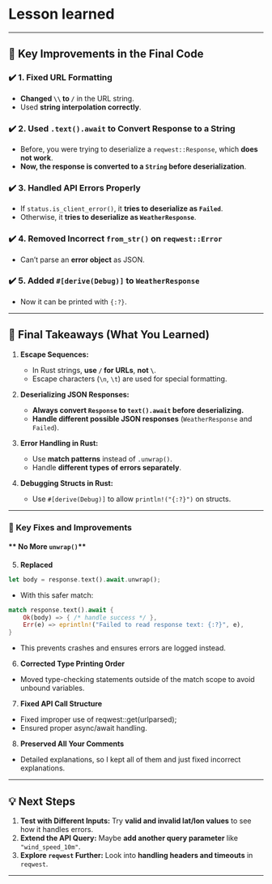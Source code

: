 # Lesson learned


---

## **🎯 Key Improvements in the Final Code**
### **✔️ 1. Fixed URL Formatting**
- **Changed `\\` to `/`** in the URL string.
- Used **string interpolation correctly**.

### **✔️ 2. Used `.text().await` to Convert Response to a String**
- Before, you were trying to deserialize a `reqwest::Response`, which **does not work**.
- **Now, the response is converted to a `String` before deserialization**.

### **✔️ 3. Handled API Errors Properly**
- If `status.is_client_error()`, it **tries to deserialize as `Failed`**.
- Otherwise, it **tries to deserialize as `WeatherResponse`**.

### **✔️ 4. Removed Incorrect `from_str()` on `reqwest::Error`**
- Can’t parse an **error object** as JSON.

### **✔️ 5. Added `#[derive(Debug)]` to `WeatherResponse`**
- Now it can be printed with `{:?}`.

---

## **📌 Final Takeaways (What You Learned)**
1. **Escape Sequences:**  
   - In Rust strings, **use `/` for URLs**, **not `\`**.
   - Escape characters (`\n`, `\t`) are used for special formatting.

2. **Deserializing JSON Responses:**
   - **Always convert `Response` to `text().await` before deserializing.**
   - **Handle different possible JSON responses** (`WeatherResponse` and `Failed`).

3. **Error Handling in Rust:**
   - Use **match patterns** instead of `.unwrap()`.
   - Handle **different types of errors separately**.

4. **Debugging Structs in Rust:**
   - Use `#[derive(Debug)]` to allow `println!("{:?}")` on structs.

---

### **🔹 Key Fixes and Improvements**
####  ** No More `unwrap()`**

5. **Replaced**
```rust
let body = response.text().await.unwrap();
```
  - With this safer match:
```rust
match response.text().await {
    Ok(body) => { /* handle success */ },
    Err(e) => eprintln!("Failed to read response text: {:?}", e),
}
```
  - This prevents crashes and ensures errors are logged instead.

6. **Corrected Type Printing Order**
  - Moved type-checking statements outside of the match scope to avoid unbound variables.

7. **Fixed API Call Structure**
  - Fixed improper use of reqwest::get(urlparsed);
  - Ensured proper async/await handling.

8. **Preserved All Your Comments**
  - Detailed explanations, so I kept all of them and just fixed incorrect explanations.

---

## **💡 Next Steps**
1. **Test with Different Inputs:** Try **valid and invalid lat/lon values** to see how it handles errors.
2. **Extend the API Query:** Maybe **add another query parameter** like `"wind_speed_10m"`.
3. **Explore `reqwest` Further:** Look into **handling headers and timeouts** in `reqwest`.

---
